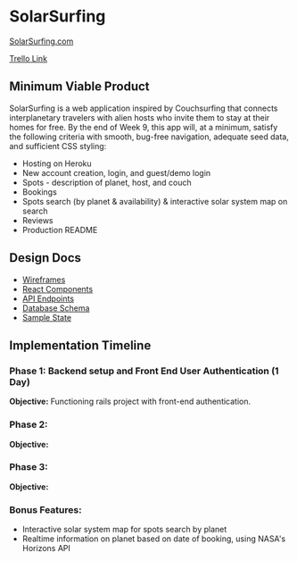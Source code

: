 SolarSurfing
============

[SolarSurfing.com](couchsurfing.com)

[Trello Link](trello.com)

Minimum Viable Product
----------------------

SolarSurfing is a web application inspired by Couchsurfing that connects interplanetary travelers with alien hosts who invite them to stay at their homes for free. By the end of Week 9, this app will, at a minimum, satisfy the following criteria with smooth, bug-free navigation, adequate seed data, and sufficient CSS styling:

+ Hosting on Heroku
+ New account creation, login, and guest/demo login
+ Spots - description of planet, host, and couch
+ Bookings
+ Spots search (by planet & availability) & interactive solar system map on search
+ Reviews
+ Production README

Design Docs
-----------

+ [Wireframes](https://github.com/djfletcher/SolarSurfing/tree/master/docs/wireframes)
+ [React Components](github.com)
+ [API Endpoints](github.com)
+ [Database Schema](github.com)
+ [Sample State](github.com)

Implementation Timeline
-----------------------

### Phase 1: Backend setup and Front End User Authentication (1 Day)
**Objective:** Functioning rails project with front-end authentication.
### Phase 2:
**Objective:**
### Phase 3:
**Objective:**
### Bonus Features:
+ Interactive solar system map for spots search by planet
+ Realtime information on planet based on date of booking, using NASA's Horizons API
